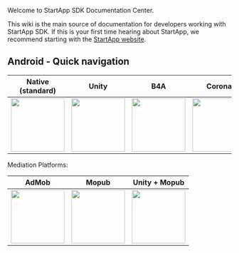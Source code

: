 Welcome to StartApp SDK Documentation Center.

This wiki is the main source of documentation for developers working with StartApp SDK. If this is your first time hearing about StartApp, we recommend starting with the [StartApp website](http://startapp.com/).

## Android - Quick navigation

|Native (standard) | Unity |  B4A  | Corona               
|---|---|---|---
| [<img src="https://raw.githubusercontent.com/wiki/StartApp-SDK/Documentation/images/android-icon-small.png" width="120px">](Android-InApp-Documentation) | [<img src="https://raw.githubusercontent.com/wiki/StartApp-SDK/Documentation/images/unity3d1.jpg" width="120px">](Android-InApp-Unity-Documentation) | [<img src="https://raw.githubusercontent.com/wiki/StartApp-SDK/Documentation/images/b4a.png" width="120px">](B4A-InApp-Documentation) | [<img src="https://raw.githubusercontent.com/wiki/StartApp-SDK/Documentation/images/corona.png" width="120px">](B4A-InApp-Documentation)

Mediation Platforms:  

|AdMob | Mopub | Unity + Mopub                       
|---|---|---
| [<img src="https://raw.githubusercontent.com/wiki/StartApp-SDK/Documentation/images/admob_logo.png" width="120px">](AdMob-Mediation-for-Android) | [<img src="https://raw.githubusercontent.com/wiki/StartApp-SDK/Documentation/images/mopub.png" width="120px">](Mopub-Mediation-for-Android) | [<img src="https://raw.githubusercontent.com/wiki/StartApp-SDK/Documentation/images/unity+mopub.png" width="120px">](Android-InApp-Unity-with-Mopub-Mediation)


